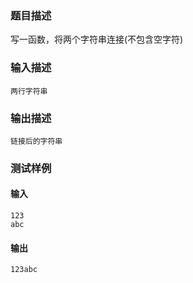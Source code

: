 ### 题目描述

写一函数，将两个字符串连接(不包含空字符)

### 输入描述

```
两行字符串
```
### 输出描述

```
链接后的字符串
```

### 测试样例
#### 输入

```
123
abc
```

#### 输出
```
123abc
```

